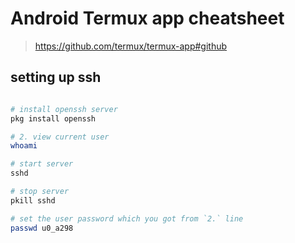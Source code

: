 # Android Termux app cheatsheet
> https://github.com/termux/termux-app#github

## setting up ssh
```bash

# install openssh server
pkg install openssh

# 2. view current user
whoami

# start server
sshd

# stop server
pkill sshd

# set the user password which you got from `2.` line
passwd u0_a298

```
